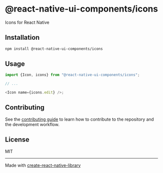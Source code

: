 # @react-native-ui-components/icons

Icons for React Native

## Installation

```sh
npm install @react-native-ui-components/icons
```

## Usage

```js
import {Icon, icons} from "@react-native-ui-components/icons";

// ...

<Icon name={icons.edit} />;
```

## Contributing

See the [contributing guide](CONTRIBUTING.md) to learn how to contribute to
the repository and the development workflow.

## License

MIT

---

Made with
[create-react-native-library](https://github.com/callstack/react-native-builder-bob)
